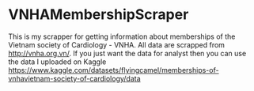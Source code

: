 # VNHAMembershipScraper
This is my scrapper for getting information about memberships of the Vietnam society of Cardiology - VNHA. All data are scrapped from http://vnha.org.vn/.
If you just want the data for analyst then you can use the data I uploaded on Kaggle https://www.kaggle.com/datasets/flyingcamel/memberships-of-vnhavietnam-society-of-cardiology/data


